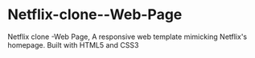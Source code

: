 # Netflix-clone--Web-Page
Netflix clone -Web Page, A responsive web template mimicking Netflix's homepage. Built with HTML5 and CSS3
